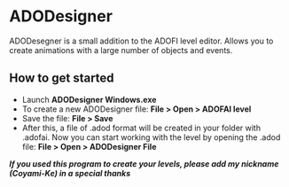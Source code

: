 # ADODesigner
ADODesegner is a small addition to the ADOFI level editor. Allows you to create animations with a large number of objects and events.
[](https://github.com/coyami-ke/ADODesigner/blob/master/logo.png)
## How to get started
* Launch **ADODesigner Windows.exe**
* To create a new ADODesigner file: **File > Open > ADOFAI level**
* Save the file: **File > Save**
* After this, a file of .adod format will be created in your folder with .adofai. Now you can start working with the level by opening the .adod file: **File > Open > ADODesigner File**
  
***If you used this program to create your levels, please add my nickname (Coyami-Ke) in a special thanks***
